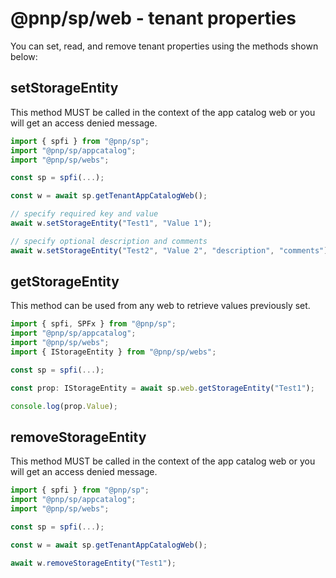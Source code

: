 # @pnp/sp/web - tenant properties

You can set, read, and remove tenant properties using the methods shown below:

## setStorageEntity

This method MUST be called in the context of the app catalog web or you will get an access denied message.

```TypeScript
import { spfi } from "@pnp/sp";
import "@pnp/sp/appcatalog";
import "@pnp/sp/webs";

const sp = spfi(...);

const w = await sp.getTenantAppCatalogWeb();

// specify required key and value
await w.setStorageEntity("Test1", "Value 1");

// specify optional description and comments
await w.setStorageEntity("Test2", "Value 2", "description", "comments");
```

## getStorageEntity

This method can be used from any web to retrieve values previously set.

```TypeScript
import { spfi, SPFx } from "@pnp/sp";
import "@pnp/sp/appcatalog";
import "@pnp/sp/webs";
import { IStorageEntity } from "@pnp/sp/webs"; 

const sp = spfi(...);

const prop: IStorageEntity = await sp.web.getStorageEntity("Test1");

console.log(prop.Value);
```

## removeStorageEntity

This method MUST be called in the context of the app catalog web or you will get an access denied message.

```TypeScript
import { spfi } from "@pnp/sp";
import "@pnp/sp/appcatalog";
import "@pnp/sp/webs";

const sp = spfi(...);

const w = await sp.getTenantAppCatalogWeb();

await w.removeStorageEntity("Test1");
```
